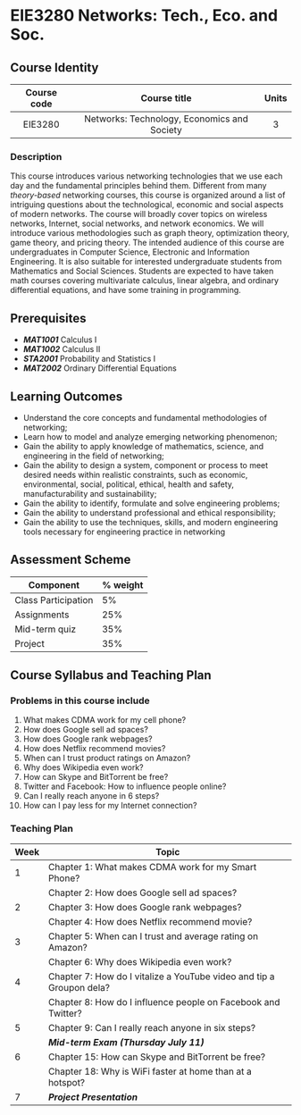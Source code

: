 # EIE3280 Networks: Tech., Eco. and Soc.

## Course Identity

| Course code |                Course title                 | Units |
| :---------: | :-----------------------------------------: | :---: |
|   EIE3280   | Networks: Technology, Economics and Society |   3   |

### Description

This course introduces various networking technologies that we use each day and the fundamental principles behind them. Different from many *theory-based* networking courses, this course is organized around a list of intriguing questions about the technological, economic and social aspects of modern networks. The course will broadly cover topics on wireless networks, Internet, social networks, and network economics. We will introduce various methodologies such as graph theory, optimization theory, game theory, and pricing theory. The intended audience of this course are undergraduates in Computer Science, Electronic and Information Engineering. It is also suitable for interested undergraduate students from Mathematics and Social Sciences. Students are expected to have taken math courses covering multivariate calculus, linear algebra, and ordinary differential equations, and have some training in programming.

## Prerequisites

- ***MAT1001*** Calculus I
- ***MAT1002*** Calculus II
- ***STA2001*** Probability and Statistics I
- ***MAT2002*** Ordinary Differential Equations

## Learning Outcomes

- Understand the core concepts and fundamental methodologies of networking;
- Learn how to model and analyze emerging networking phenomenon;
- Gain the ability to apply knowledge of mathematics, science, and engineering in the field of networking;
- Gain the ability to design a system, component or process to meet desired needs within realistic constraints, such as economic, environmental, social, political, ethical, health and safety, manufacturability and sustainability;
- Gain the ability to identify, formulate and solve engineering problems;
- Gain the ability to understand professional and ethical responsibility;
- Gain the ability to use the techniques, skills, and modern engineering tools necessary for engineering practice in networking

## Assessment Scheme

| Component           | % weight |
| ------------------- | -------- |
| Class Participation | 5%       |
| Assignments         | 25%      |
| Mid-term quiz       | 35%      |
| Project             | 35%      |



## Course Syllabus and Teaching Plan

### Problems in this course include

1. What makes CDMA work for my cell phone?
2. How does Google sell ad spaces?
3. How does Google rank webpages?
4. How does Netflix recommend movies?
5. When can I trust product ratings on Amazon?
6. Why does Wikipedia even work?
7. How can Skype and BitTorrent be free?
8. Twitter and Facebook: How to influence people online?
9. Can I really reach anyone in 6 steps?
10. How can I pay less for my Internet connection?

### Teaching Plan

| Week | Topic                                                        |
| ---- | ------------------------------------------------------------ |
| 1    | Chapter 1: What makes CDMA work for my Smart Phone?          |
|      | Chapter 2: How does Google sell ad spaces?                   |
| 2    | Chapter 3: How does Google rank webpages?                    |
|      | Chapter 4: How does Netflix recommend movie?                 |
| 3    | Chapter 5: When can I trust and average rating on Amazon?    |
|      | Chapter 6: Why does Wikipedia even work?                     |
| 4    | Chapter 7: How do I vitalize a YouTube video and tip a Groupon dela? |
|      | Chapter 8: How do I influence people on Facebook and Twitter? |
| 5    | Chapter 9: Can I really reach anyone in six steps?           |
|             | ***Mid-term Exam (Thursday July 11)***                |
| 6 | Chapter 15: How can Skype and BitTorrent be free? |
| | Chapter 18: Why is WiFi faster at home than at a hotspot? |
| 7 | ***Project Presentation*** |


